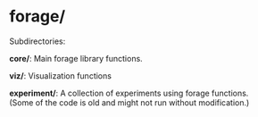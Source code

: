 forage/
===

Subdirectories:

**core/**: Main forage library functions.

**viz/**:  Visualization functions

**experiment/**:  A collection of experiments using forage functions.    
(Some of the code is old and might not run without modification.)

